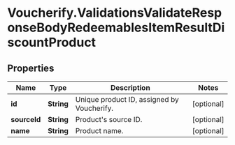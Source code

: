 # Voucherify.ValidationsValidateResponseBodyRedeemablesItemResultDiscountProduct

## Properties

Name | Type | Description | Notes
------------ | ------------- | ------------- | -------------
**id** | **String** | Unique product ID, assigned by Voucherify. | [optional] 
**sourceId** | **String** | Product&#39;s source ID. | [optional] 
**name** | **String** | Product name. | [optional] 


